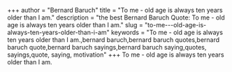 +++
author = "Bernard Baruch"
title = "To me - old age is always ten years older than I am."
description = "the best Bernard Baruch Quote: To me - old age is always ten years older than I am."
slug = "to-me---old-age-is-always-ten-years-older-than-i-am"
keywords = "To me - old age is always ten years older than I am.,bernard baruch,bernard baruch quotes,bernard baruch quote,bernard baruch sayings,bernard baruch saying,quotes, sayings,quote, saying, motivation"
+++
To me - old age is always ten years older than I am.
